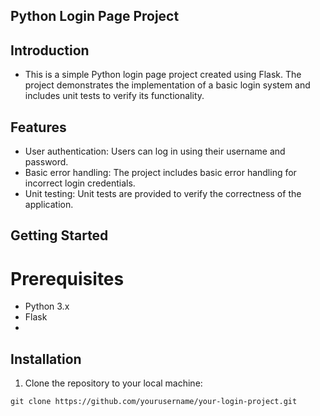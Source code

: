 ## Python Login Page Project

## Introduction
- This is a simple Python login page project created using Flask. The project demonstrates the implementation of a basic login system and includes unit tests to verify its functionality.

## Features
- User authentication: Users can log in using their username and password.
- Basic error handling: The project includes basic error handling for incorrect login credentials.
- Unit testing: Unit tests are provided to verify the correctness of the application.

## Getting Started
# Prerequisites

- Python 3.x
- Flask
- 
## Installation
1. Clone the repository to your local machine:
```
git clone https://github.com/yourusername/your-login-project.git
```
